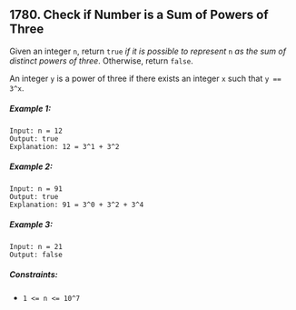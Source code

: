 ## 1780. Check if Number is a Sum of Powers of Three

Given an integer ```n```, return ```true``` *if it is possible to represent* ```n``` *as the sum of distinct powers of three*. Otherwise, return ```false```.

An integer ```y``` is a power of three if there exists an integer ```x``` such that ```y == 3^x```.

##### Example 1:
```
Input: n = 12
Output: true
Explanation: 12 = 3^1 + 3^2
```
##### Example 2:
```
Input: n = 91
Output: true
Explanation: 91 = 3^0 + 3^2 + 3^4
```
##### Example 3:
```
Input: n = 21
Output: false
```

##### Constraints:

* ```1 <= n <= 10^7```